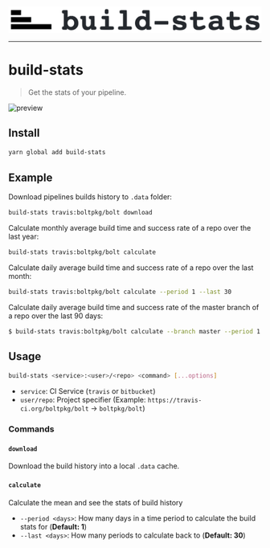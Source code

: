 <img alt="logo" src="./assets/logo.png"/> 

---

# build-stats

> Get the stats of your pipeline.

![preview](https://raw.githubusercontent.com/ajaymathur/build-stats/master/assets/preview.png)

## Install

```sh
yarn global add build-stats
```

## Example

Download pipelines builds history to `.data` folder:

```sh
build-stats travis:boltpkg/bolt download
```

Calculate monthly average build time and success rate of a repo over the last year:

```sh
build-stats travis:boltpkg/bolt calculate
```

Calculate daily average build time and success rate of a repo over the last month:

```sh
build-stats travis:boltpkg/bolt calculate --period 1 --last 30
```

Calculate daily average build time and success rate of the master branch of a repo over the last 90 days:

```sh
$ build-stats travis:boltpkg/bolt calculate --branch master --period 1 --last 90
```

## Usage

```sh
build-stats <service>:<user>/<repo> <command> [...options]
```

- `service`: CI Service (`travis` or `bitbucket`)
- `user/repo`: Project specifier (Example: `https://travis-ci.org/boltpkg/bolt` &rarr; `boltpkg/bolt`)

### Commands

#### `download`

Download the build history into a local `.data` cache.

#### `calculate`

Calculate the mean and see the stats of build history

- `--period <days>`: How many days in a time period to calculate the build stats for (**Default: 1**)
- `--last <days>`: How many periods to calculate back to (**Default: 30**)

